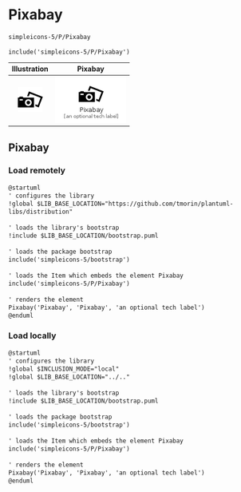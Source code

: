 # Pixabay


```text
simpleicons-5/P/Pixabay
```

```text
include('simpleicons-5/P/Pixabay')
```



| Illustration | Pixabay |
| :---: | :---: |
| ![illustration for Illustration](../../simpleicons-5/P/Pixabay.png) | ![illustration for Pixabay](../../simpleicons-5/P/Pixabay.Local.png) |




## Pixabay

### Load remotely
```plantuml
@startuml
' configures the library
!global $LIB_BASE_LOCATION="https://github.com/tmorin/plantuml-libs/distribution"

' loads the library's bootstrap
!include $LIB_BASE_LOCATION/bootstrap.puml

' loads the package bootstrap
include('simpleicons-5/bootstrap')

' loads the Item which embeds the element Pixabay
include('simpleicons-5/P/Pixabay')

' renders the element
Pixabay('Pixabay', 'Pixabay', 'an optional tech label')
@enduml
```

### Load locally
```plantuml
@startuml
' configures the library
!global $INCLUSION_MODE="local"
!global $LIB_BASE_LOCATION="../.."

' loads the library's bootstrap
!include $LIB_BASE_LOCATION/bootstrap.puml

' loads the package bootstrap
include('simpleicons-5/bootstrap')

' loads the Item which embeds the element Pixabay
include('simpleicons-5/P/Pixabay')

' renders the element
Pixabay('Pixabay', 'Pixabay', 'an optional tech label')
@enduml
```

